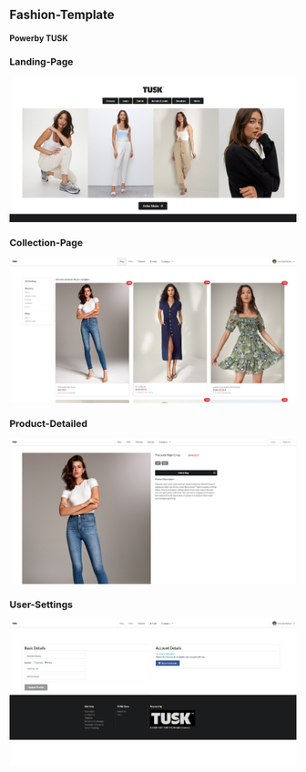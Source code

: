 ## Fashion-Template
#### Powerby TUSK
### Landing-Page
![1](fashion-template/screenshots/1.png)
### Collection-Page
![2](fashion-template/screenshots/2.png)
### Product-Detailed
![3](fashion-template/screenshots/3.png)
### User-Settings
![4](fashion-template/screenshots/4.png)
